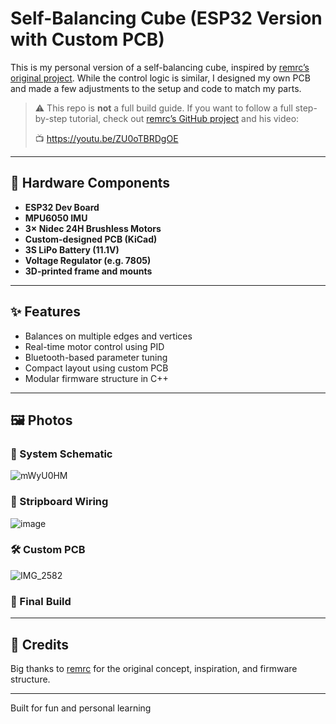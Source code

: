 # Self-Balancing Cube (ESP32 Version with Custom PCB)

This is my personal version of a self-balancing cube, inspired by [remrc’s original project](https://github.com/remrc/Self-Balancing-Cube). While the control logic is similar, I designed my own PCB and made a few adjustments to the setup and code to match my parts.

> ⚠️ This repo is **not** a full build guide. If you want to follow a full step-by-step tutorial, check out [remrc’s GitHub project](https://github.com/remrc/Self-Balancing-Cube) and his video:
>
> 📺 https://youtu.be/ZU0oTBRDgOE

---

## 🔩 Hardware Components

- **ESP32 Dev Board**
- **MPU6050 IMU**
- **3× Nidec 24H Brushless Motors**
- **Custom-designed PCB (KiCad)**
- **3S LiPo Battery (11.1V)**
- **Voltage Regulator (e.g. 7805)**
- **3D-printed frame and mounts**

---

## ✨ Features

- Balances on multiple edges and vertices
- Real-time motor control using PID
- Bluetooth-based parameter tuning
- Compact layout using custom PCB
- Modular firmware structure in C++

---

## 🖼️ Photos

### 🧠 System Schematic
![mWyU0HM](https://github.com/user-attachments/assets/cc4e3e46-3443-488b-b648-f23d786e0000)

### 🔌 Stripboard Wiring
![image](https://github.com/user-attachments/assets/76b47fb1-1fd6-46ed-b147-ce12c260564d)

### 🛠️ Custom PCB  
![IMG_2582](https://github.com/user-attachments/assets/82261f8a-0f51-4e18-a804-9199f6640139)

### 🤖 Final Build

---

## 🔗 Credits

Big thanks to [remrc](https://github.com/remrc/Self-Balancing-Cube) for the original concept, inspiration, and firmware structure.

---

Built for fun and personal learning
